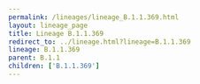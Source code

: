 ```yaml
---
permalink: /lineages/lineage_B.1.1.369.html
layout: lineage_page
title: Lineage B.1.1.369
redirect_to: ../lineage.html?lineage=B.1.1.369
lineage: B.1.1.369
parent: B.1.1
children: ['B.1.1.369']
---
```


